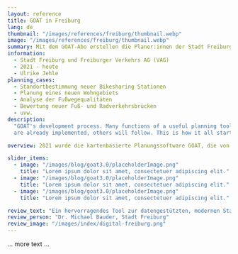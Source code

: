 ```yaml
---
layout: reference
title: GOAT in Freiburg 
lang: de
thumbnail: "/images/references/freiburg/thumbnail.webp"
image: "/images/references/freiburg/thumbnail.webp"
summary: Mit dem GOAT-Abo erstellen die Planer:innen der Stadt Freiburg und der Freiburger Verkehrs AG Erreichbarkeitsanalysen für eine Vielzahl an Planungsfragen. - Freiburg, Deutschland
information:
  - Stadt Freiburg und Freiburger Verkehrs AG (VAG)
  - 2021 - heute
  - Ulrike Jehle
planning_cases:
  - Standortbestimmung neuer Bikesharing Stationen
  - Planung eines neuen Wohngebiets
  - Analyse der Fußwegequalitäten
  - Bewertung neuer Fuß- und Radverkehrsbrücken
  - uvw.
description:
  "GOAT's development process. Many functions of a useful planning tool
  are already implemented, others will follow. This is how it all started:"

overview: 2021 wurde die kartenbasierte Planungssoftware GOAT, die von der Plan4Better GmbH entwickelt wird, auf die Stadt Freiburg übertragen und dort im Rahmen eines Innovationsprojektes neue Funktionen entwickelt. Seitdem wird die Software vom Stadtplanungsamt der Stadt Freiburg und der VAG u.a. eingesetzt, um Bedarfs- und Standortanalysen für neue Bikesharing Stationen durchzuführen. Hierbei kommt eine Vielzahl an räumlichen Daten (u.a. sozio-demographische Daten) zum Einsatz. Kürzlich wurden 5 weitere GOAT-Lizenzen durch die Stadt Freiburg erworben.

slider_items:
  - image: "/images/blog/goat3.0/placeholderImage.png"
    title: "Lorem ipsum dolor sit amet, consectetuer adipiscing elit."
  - image: "/images/blog/goat3.0/placeholderImage.png"
    title: "Lorem ipsum dolor sit amet, consectetuer adipiscing elit."
  - image: "/images/blog/goat3.0/placeholderImage.png"
    title: "Lorem ipsum dolor sit amet, consectetuer adipiscing elit."

review_text: "Ein hervorragendes Tool zur datengestützten, modernen Stadt- und Mobilitätsplanung für ambitionierte 15-Minuten-Städte."
review_person: "Dr. Michael Bauder, Stadt Freiburg"
review_image: "/images/index/digital-freiburg.png"
---
```


... more text ... 

